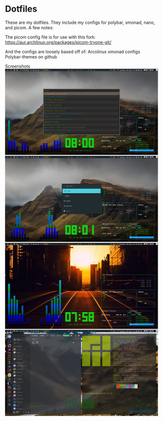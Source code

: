 # Dotfiles

These are my dotfiles. They include my configs for polybar, xmonad, nano, and picom. A few notes:

The picom config file is for use with this fork:
https://aur.archlinux.org/packages/picom-tryone-git/

And the configs are loosely based off of:
Arcolinux xmonad configs
Polybar-themes on github

Screenshots
![Rofi](Rofi.bmp)
![Rofi](rofipowermenu.bmp)
![Desktop](desktoporange.bmp)
![Desktop](discord.bmp)
